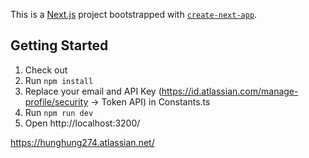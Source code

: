 This is a [Next.js](https://nextjs.org/) project bootstrapped with [`create-next-app`](https://github.com/vercel/next.js/tree/canary/packages/create-next-app).

## Getting Started
1. Check out
2. Run ```npm install```
3. Replace your email and API Key (https://id.atlassian.com/manage-profile/security -> Token API) in Constants.ts
4. Run ```npm run dev```
5. Open http://localhost:3200/

https://hunghung274.atlassian.net/
